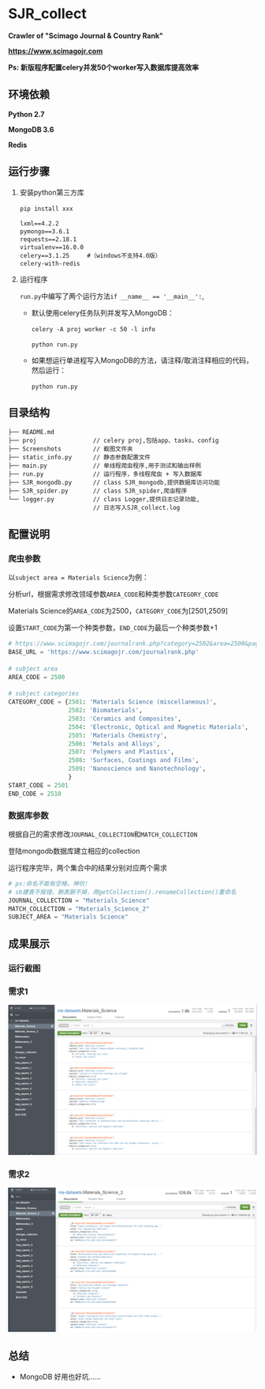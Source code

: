 SJR_collect
===
**Crawler of "Scimago Journal & Country Rank"**

**https://www.scimagojr.com**

**Ps: 新版程序配置celery并发50个worker写入数据库提高效率**

## 环境依赖
**Python 2.7**

**MongoDB 3.6**

**Redis**

## 运行步骤

1. 安装python第三方库

   `pip install xxx`

   ```shell
   lxml==4.2.2
   pymongo==3.6.1
   requests==2.18.1
   virtualenv==16.0.0
   celery==3.1.25     #（windows不支持4.0版）
   celery-with-redis
   ```

   

2. 运行程序

    `run.py`中编写了两个运行方法`if __name__ == '__main__':`,

    - 默认使用celery任务队列并发写入MongoDB：

        `celery -A proj worker -c 50 -l info`
        
        `python run.py`

    - 如果想运行单进程写入MongoDB的方法，请注释/取消注释相应的代码，然后运行：
      
        `python run.py`

## 目录结构
```
├── README.md           
├── proj                // celery proj,包括app、tasks、config
├── Screenshots         // 截图文件夹 
├── static_info.py      // 静态参数配置文件 
├── main.py             // 单线程爬虫程序,用于测试和输出样例
├── run.py              // 运行程序，多线程爬虫 + 写入数据库
├── SJR_mongodb.py      // class SJR_mongodb,提供数据库访问功能
├── SJR_spider.py       // class SJR_spider,爬虫程序
└── logger.py           // class Logger,提供日志记录功能,
                        // 日志写入SJR_collect.log          
```

## 配置说明
### 爬虫参数

以`subject area = Materials Science`为例：

分析url，根据需求修改领域参数`AREA_CODE`和种类参数`CATEGORY_CODE`

Materials Science的`AREA_CODE`为2500，`CATEGORY_CODE`为[2501,2509]

设置`START_CODE`为第一个种类参数，`END_CODE`为最后一个种类参数+1

```python
# https://www.scimagojr.com/journalrank.php?category=2502&area=2500&page=2&total_size=91
BASE_URL = 'https://www.scimagojr.com/journalrank.php'

# subject area
AREA_CODE = 2500

# subject categories
CATEGORY_CODE = {2501: 'Materials Science (miscellaneous)',
                 2502: 'Biomaterials',
                 2503: 'Ceramics and Composites',
                 2504: 'Electronic, Optical and Magnetic Materials',
                 2505: 'Materials Chemistry',
                 2506: 'Metals and Alloys',
                 2507: 'Polymers and Plastics',
                 2508: 'Surfaces, Coatings and Films',
                 2509: 'Nanoscience and Nanotechnology',
                 }
START_CODE = 2501
END_CODE = 2510

```

### 数据库参数

根据自己的需求修改`JOURNAL_COLLECTION`和`MATCH_COLLECTION`

登陆mongodb数据库建立相应的collection

运行程序完毕，两个集合中的结果分别对应两个需求

```python
# ps:命名不能有空格，神坑!
# sb建表不报错，删表删不掉，用getCollection().renameCollection()重命名
JOURNAL_COLLECTION = "Materials_Science"
MATCH_COLLECTION = "Materials_Science_2"
SUBJECT_AREA = "Materials Science"
```

## 成果展示

### 运行截图

### 需求1
![Alt text](https://github.com/lyandut/SJR_collect/blob/master/Screenshots/demand1.PNG)

### 需求2
![Alt text](https://github.com/lyandut/SJR_collect/blob/master/Screenshots/demand2.PNG)

## 总结

- MongoDB 好用也好坑……

